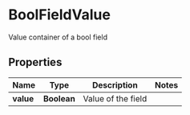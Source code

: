 

# BoolFieldValue

Value container of a bool field

## Properties

Name | Type | Description | Notes
------------ | ------------- | ------------- | -------------
**value** | **Boolean** | Value of the field | 



